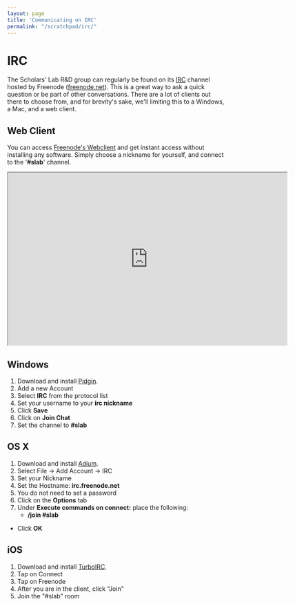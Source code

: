 ```yaml
---
layout: page
title: 'Communicating on IRC'
permalink: "/scratchpad/irc/"
---
```


# IRC
The Scholars' Lab R&D group can regularly be found on its [IRC][4] channel
hosted by Freenode ([freenode.net][5]). This is a great way to ask a quick
question or be part of other conversations. There are a lot of clients
out there to choose from, and for brevity's sake, we'll limiting this to
a Windows, a Mac, and a web client.

## Web Client

You can access [Freenode's Webclient][1] and get instant access without
installing any software. Simply choose a nickname for yourself, and 
connect to the '**#slab**' channel. 

<iframe src="http://webchat.freenode.net?channels=slab&uio=d4" width="647" height="400"></iframe> 

## Windows
1. Download and install [Pidgin][2].
1. Add a new Account
1. Select **IRC** from the protocol list
1. Set your username to your **irc nickname**
1. Click **Save**
1. Click on **Join Chat**
1. Set the channel to **#slab**

## OS X
1. Download and install [Adium][3].
1. Select File -> Add Account -> IRC
1. Set your Nickname
1. Set the Hostname: **irc.freenode.net**
1. You do not need to set a password
1. Click on the **Options** tab
1. Under **Execute commands on connect:** place the following:
    - **/join #slab**
* Click **OK**

## iOS
1. Download and install [TurboIRC][turboirc].
1. Tap on Connect
1. Tap on Freenode
1. After you are in the client, click "Join"
1. Join the "#slab" room



[1]: http://webchat.freenode.net/
[2]: http://www.pidgin.im/ 
[3]: http://adium.im/
[4]: http://en.wikipedia.org/wiki/Internet_Relay_Chat
[5]: http://freenode.net/
[turboirc]: https://itunes.apple.com/us/app/turboirc/id583000012?ls=1&mt=8

